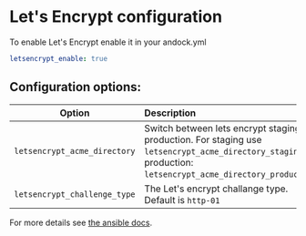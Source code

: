 # Let's Encrypt configuration 

To enable Let's Encrypt enable it in your andock.yml

```yaml
letsencrypt_enable: true
```

## Configuration options:

| Option                     | Description |
|----------------------------|:------------|
| `letsencrypt_acme_directory`            | Switch between lets encrypt staging and production. For staging use `letsencrypt_acme_directory_staging` for production: `letsencrypt_acme_directory_production`.   
| `letsencrypt_challenge_type`            | The Let's encrypt challange type. Default is `http-01`


For more details see [the ansible docs](https://docs.ansible.com/ansible/2.5/modules/letsencrypt_module.html).